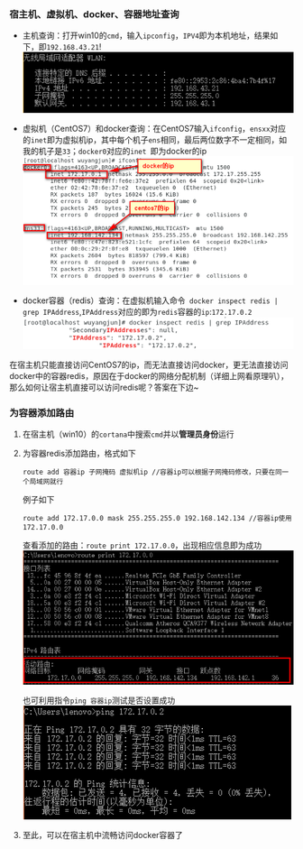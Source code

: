 [idea打包java可执行jar包]: https://www.cnblogs.com/blog5277/p/5920560.html
[IDEA下从零开始搭建SpringBoot工程]: https://blog.csdn.net/u013248535/article/details/55100979/
[SpringBoot入门教程(一)详解intellij idea搭建SpringBoot]: https://www.cnblogs.com/toutou/p/9650939.html
[什么是JavaBean、bean? 什么是POJO、PO、DTO、VO、BO ? 什么是EJB、EntityBean？]: https://blog.csdn.net/chenchunlin526/article/details/69939337
[SpringBoot注解最全详解]: https://www.cnblogs.com/ldy-blogs/p/8550406.html
[mysql连接失败HikariPool错误]: https://www.cnblogs.com/sky-chen/p/10299822.html
[Springboot的POST、GET、PUT、DELETE请求实例]: https://blog.csdn.net/u013005791/article/details/73348206/

### 宿主机、虚拟机、docker、容器地址查询

+ 主机查询：打开win10的`cmd`，输入`ipconfig`，`IPV4`即为本机地址，结果如下，即`192.168.43.21`!![1551704222408](assets/1551704222408.png)



+ 虚拟机（CentOS7）和docker查询：在CentOS7输入`ifconfig`，`ensxx`对应的`inet`即为虚拟机ip，其中每个机子`ens`相同，最后两位数字不一定相同，如我的机子是`33`；`docker0`对应的`inet	`即为docker的ip![1551704325007](assets/1551704325007.png)

+ docker容器（redis）查询：在虚拟机输入命令` docker inspect redis | grep IPAddress`,`IPAddress`对应的即为`redis`容器的`ip`:`172.17.0.2`![1551704366183](assets/1551704366183.png)



​	在宿主机只能直接访问CentOS7的ip，而无法直接访问docker，更无法直接访问docker中的容器redis，原因在于docker的网络分配机制（详细上网看原理叭），那么如何让宿主机直接可以访问redis呢？答案在下边~

### 为容器添加路由

1. 在宿主机（win10）的`cortana`中搜索`cmd`并以**管理员身份**运行

2. 为容器redis添加路由，格式如下

   ```
   route add 容器ip 子网掩码 虚拟机ip //容器ip可以根据子网掩码修改，只要在同一个局域网就行
   ```

   例子如下

   ```
   route add 172.17.0.0 mask 255.255.255.0 192.168.142.134 //容器ip使用172.17.0.0
   ```

   查看添加的路由：`route print 172.17.0.0`，出现相应信息即为成功![1551704417832](assets/1551704417832.png)

   

   也可利用指令`ping 容器ip`测试是否设置成功![1551704466556](assets/1551704466556.png)

3. 至此，可以在宿主机中流畅访问docker容器了

[参考：在Windows宿主机中连接虚拟机中的Docker容器（redis）]: https://www.cnblogs.com/linux-wangkun/p/5840441.html


